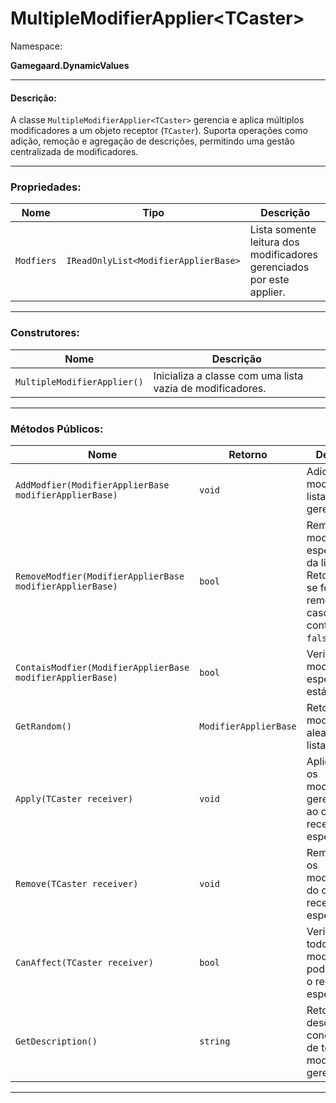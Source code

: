 # MultipleModifierApplier\<TCaster>

Namespace:

**Gamegaard.DynamicValues**

***

#### Descrição:

A classe `MultipleModifierApplier<TCaster>` gerencia e aplica múltiplos modificadores a um objeto receptor (`TCaster`). Suporta operações como adição, remoção e agregação de descrições, permitindo uma gestão centralizada de modificadores.

***

### Propriedades:

| Nome       | Tipo                                 | Descrição                                                             |
| ---------- | ------------------------------------ | --------------------------------------------------------------------- |
| `Modfiers` | `IReadOnlyList<ModifierApplierBase>` | Lista somente leitura dos modificadores gerenciados por este applier. |

***

### Construtores:

| Nome                        | Descrição                                                 |
| --------------------------- | --------------------------------------------------------- |
| `MultipleModifierApplier()` | Inicializa a classe com uma lista vazia de modificadores. |

***

### Métodos Públicos:

| Nome                                                      | Retorno               | Descrição                                                                                            |
| --------------------------------------------------------- | --------------------- | ---------------------------------------------------------------------------------------------------- |
| `AddModfier(ModifierApplierBase modifierApplierBase)`     | `void`                | Adiciona um modificador à lista gerenciada.                                                          |
| `RemoveModfier(ModifierApplierBase modifierApplierBase)`  | `bool`                | Remove o modificador especificado da lista. Retorna `true` se foi removido, caso contrário, `false`. |
| `ContaisModfier(ModifierApplierBase modifierApplierBase)` | `bool`                | Verifica se um modificador específico está na lista.                                                 |
| `GetRandom()`                                             | `ModifierApplierBase` | Retorna um modificador aleatório da lista.                                                           |
| `Apply(TCaster receiver)`                                 | `void`                | Aplica todos os modificadores gerenciados ao objeto receptor especificado.                           |
| `Remove(TCaster receiver)`                                | `void`                | Remove todos os modificadores do objeto receptor especificado.                                       |
| `CanAffect(TCaster receiver)`                             | `bool`                | Verifica se todos os modificadores podem afetar o receptor especificado.                             |
| `GetDescription()`                                        | `string`              | Retorna uma descrição concatenada de todos os modificadores gerenciados.                             |

***
